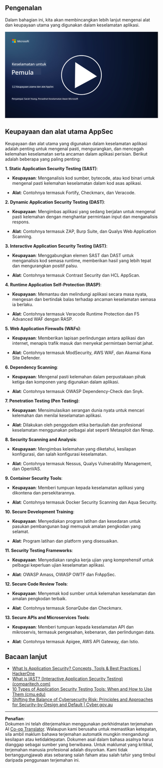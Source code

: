 <!--
CO_OP_TRANSLATOR_METADATA:
{
  "original_hash": "790a3fa7e535ec60bb51bde13e759781",
  "translation_date": "2025-09-04T00:51:36+00:00",
  "source_file": "5.2 AppSec key capabilities.md",
  "language_code": "ms"
}
-->
## Pengenalan

Dalam bahagian ini, kita akan membincangkan lebih lanjut mengenai alat dan keupayaan utama yang digunakan dalam keselamatan aplikasi.

[![Tonton video](../../translated_images/5-2_placeholder.35d943b10c4c6018ebe2bbdb7706a0d739ce9e54bdb35eaf2ad644d43f4cec60.ms.png)](https://learn-video.azurefd.net/vod/player?id=b562daa7-ab92-4cf4-a6dd-6b6a506edfac)

## Keupayaan dan alat utama AppSec

Keupayaan dan alat utama yang digunakan dalam keselamatan aplikasi adalah penting untuk mengenal pasti, mengurangkan, dan mencegah kelemahan keselamatan serta ancaman dalam aplikasi perisian. Berikut adalah beberapa yang paling penting:

**1. Static Application Security Testing (SAST)**:

- **Keupayaan**: Menganalisis kod sumber, bytecode, atau kod binari untuk mengenal pasti kelemahan keselamatan dalam kod asas aplikasi.

- **Alat**: Contohnya termasuk Fortify, Checkmarx, dan Veracode.

**2. Dynamic Application Security Testing (DAST)**:

- **Keupayaan**: Mengimbas aplikasi yang sedang berjalan untuk mengenal pasti kelemahan dengan menghantar permintaan input dan menganalisis respons.

- **Alat**: Contohnya termasuk ZAP, Burp Suite, dan Qualys Web Application Scanning.

**3. Interactive Application Security Testing (IAST)**:

- **Keupayaan**: Menggabungkan elemen SAST dan DAST untuk menganalisis kod semasa runtime, memberikan hasil yang lebih tepat dan mengurangkan positif palsu.

- **Alat**: Contohnya termasuk Contrast Security dan HCL AppScan.

**4. Runtime Application Self-Protection (RASP)**:

- **Keupayaan**: Memantau dan melindungi aplikasi secara masa nyata, mengesan dan bertindak balas terhadap ancaman keselamatan semasa ia berlaku.

- **Alat**: Contohnya termasuk Veracode Runtime Protection dan F5 Advanced WAF dengan RASP.

**5. Web Application Firewalls (WAFs)**:

- **Keupayaan**: Memberikan lapisan perlindungan antara aplikasi dan internet, menapis trafik masuk dan menyekat permintaan berniat jahat.

- **Alat**: Contohnya termasuk ModSecurity, AWS WAF, dan Akamai Kona Site Defender.

**6. Dependency Scanning**:

- **Keupayaan**: Mengenal pasti kelemahan dalam perpustakaan pihak ketiga dan komponen yang digunakan dalam aplikasi.

- **Alat**: Contohnya termasuk OWASP Dependency-Check dan Snyk.

**7. Penetration Testing (Pen Testing)**:

- **Keupayaan**: Mensimulasikan serangan dunia nyata untuk mencari kelemahan dan menilai keselamatan aplikasi.

- **Alat**: Dilakukan oleh penggodam etika bertauliah dan profesional keselamatan menggunakan pelbagai alat seperti Metasploit dan Nmap.

**8. Security Scanning and Analysis**:

- **Keupayaan**: Mengimbas kelemahan yang diketahui, kesilapan konfigurasi, dan salah konfigurasi keselamatan.

- **Alat**: Contohnya termasuk Nessus, Qualys Vulnerability Management, dan OpenVAS.

**9. Container Security Tools**:

- **Keupayaan**: Memberi tumpuan kepada keselamatan aplikasi yang dikontena dan persekitarannya.

- **Alat**: Contohnya termasuk Docker Security Scanning dan Aqua Security.

**10. Secure Development Training**:

- **Keupayaan**: Menyediakan program latihan dan kesedaran untuk pasukan pembangunan bagi memupuk amalan pengkodan yang selamat.

- **Alat**: Program latihan dan platform yang disesuaikan.

**11. Security Testing Frameworks**:

- **Keupayaan**: Menyediakan rangka kerja ujian yang komprehensif untuk pelbagai keperluan ujian keselamatan aplikasi.

- **Alat**: OWASP Amass, OWASP OWTF dan FrAppSec.

**12. Secure Code Review Tools**:

- **Keupayaan**: Menyemak kod sumber untuk kelemahan keselamatan dan amalan pengkodan terbaik.

- **Alat**: Contohnya termasuk SonarQube dan Checkmarx.

**13. Secure APIs and Microservices Tools**:

- **Keupayaan**: Memberi tumpuan kepada keselamatan API dan mikroservis, termasuk pengesahan, kebenaran, dan perlindungan data.

- **Alat**: Contohnya termasuk Apigee, AWS API Gateway, dan Istio.

## Bacaan lanjut

- [What Is Application Security? Concepts, Tools & Best Practices | HackerOne](https://www.hackerone.com/knowledge-center/what-application-security-concepts-tools-best-practices)
- [What is IAST? (Interactive Application Security Testing) (comparitech.com)](https://www.comparitech.com/net-admin/what-is-iast/)
- [10 Types of Application Security Testing Tools: When and How to Use Them (cmu.edu)](https://insights.sei.cmu.edu/blog/10-types-of-application-security-testing-tools-when-and-how-to-use-them/)
- [Shifting the Balance of Cybersecurity Risk: Principles and Approaches for Security-by-Design and Default | Cyber.gov.au](https://www.cyber.gov.au/about-us/view-all-content/publications/principles-and-approaches-for-security-by-design-and-default)

---

**Penafian**:  
Dokumen ini telah diterjemahkan menggunakan perkhidmatan terjemahan AI [Co-op Translator](https://github.com/Azure/co-op-translator). Walaupun kami berusaha untuk memastikan ketepatan, sila ambil maklum bahawa terjemahan automatik mungkin mengandungi kesilapan atau ketidaktepatan. Dokumen asal dalam bahasa asalnya harus dianggap sebagai sumber yang berwibawa. Untuk maklumat yang kritikal, terjemahan manusia profesional adalah disyorkan. Kami tidak bertanggungjawab atas sebarang salah faham atau salah tafsir yang timbul daripada penggunaan terjemahan ini.